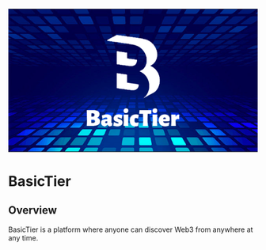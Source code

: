 ![](https://raw.githubusercontent.com/BasicTier/BasicTier-contract/main/Images/BasicTier.jpg)

# BasicTier

## Overview

BasicTier is a platform where anyone can discover Web3 from anywhere at any time.
